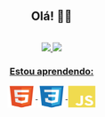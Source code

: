 <div align="center">
<h2>Olá! 👋🏼</h2>
</div>
<br>
<div align="center">
  <a href="https://github.com/wemy-nunes">
  <img height="180em" src="https://github-readme-stats.vercel.app/api?username=wemy-nunes&show_icons=true&theme=omni&include_all_commits=true&count_private=true"/>
  <img height="180em" src="https://github-readme-stats.vercel.app/api/top-langs/?username=wemy-nunes&layout=compact&langs_count=7&theme=omni"/>
</div>

</div>
<div align="center">
<h3> Estou aprendendo: </h3>
  <img align="center" alt="Rafa-HTML" height="40" width="50" src="https://raw.githubusercontent.com/devicons/devicon/master/icons/html5/html5-original.svg">
  <img align="center" alt="Rafa-CSS" height="40" width="50" src="https://raw.githubusercontent.com/devicons/devicon/master/icons/css3/css3-original.svg">
  <img align="center" alt="Rafa-Js" height="40" width="50" src="https://raw.githubusercontent.com/devicons/devicon/master/icons/javascript/javascript-plain.svg">
</div>

##
